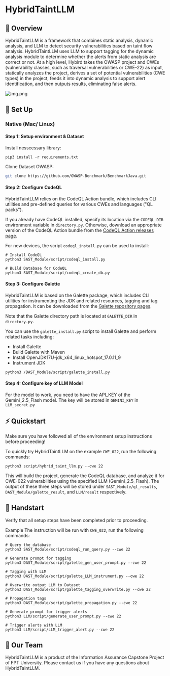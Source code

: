 # HybridTaintLLM

## 👋 Overview

HybridTaintLLM is a framework that combines static analysis, dynamic analysis, and LLM to detect security vulnerabilities based on taint flow analysis. HybridTaintLLM uses LLM to support tagging for the dynamic analysis module to determine whether the alerts from static analysis are correct or not. At a high level, Hybird takes the OWASP project and CWEs (vulnerability classes, such as traversal vulnerabilities or CWE-22) as input, statically analyzes the project, derives a set of potential vulnerabilities (CWE types) in the project, feeds it into dynamic analysis to support alert identification, and then outputs results, eliminating false alerts.

![img.png](docs/asset/img.png)

## 🚀 Set Up
### Native (Mac/ Linux)
#### Step 1: Setup environment & Dataset
Install nesscessary library:
```shell
pip3 install -r requirements.txt
```

Clone Dataset OWASP:
```sh
git clone https://github.com/OWASP-Benchmark/BenchmarkJava.git
```
#### Step 2: Configure CodeQL
HybridTaintLLM relies on the CodeQL Action bundle, which includes CLI utilities and pre-defined queries for various CWEs and languages ("QL packs").

If you already have CodeQL installed, specify its location via the `CODEQL_DIR` environment variable in `directory.py`. Otherwise, download an appropriate version of the CodeQL Action bundle from the [CodeQL Action releases page](https://github.com/github/codeql-action/releases).

For new devices, the script `codeql_install.py` can be used to install:
```shell
# Install CodeQL
python3 SAST_Module/script/codeql_install.py

# Build Database for CodeQL
python3 SAST_Module/script/codeql_create_db.py
```

#### Step 3: Configure Galette
HybridTaintLLM is based on the Galette package, which includes CLI utilities for instrumenting the JDK and related resources, tagging and tag propagation. It can be downloaded from the [Galette repository pages](https://github.com/neu-se/galette).

Note that the Galette directory path is located at `GALETTE_DIR` in `directory.py`.

You can use the `galette_install.py` script to install Galette and perform related tasks including:
- Install Galette
- Build Galette with Maven
- Install OpenJDK17U-jdk_x64_linux_hotspot_17.0.11_9
- Instrument JDK
```shell
python3 /DAST_Module/script/galette_install.py
```

#### Step 4: Configure key of LLM Model
For the model to work, you need to have the API_KEY of the Gemini_2.5_Flash model. The key will be stored in `GEMINI_KEY` in `LLM_secret.py`

## ⚡ Quickstart
Make sure you have followed all of the environment setup instructions before proceeding!

To quickly try HybridTaintLLM on the example `CWE_022`, run the following commands:

```shell
python3 script/hybrid_taint_llm.py --cwe 22
```
This will build the project, generate the CodeQL database, and analyze it for CWE-022 vulnerabilities using the specified LLM (Gemini_2.5_Flash). The output of these three steps will be stored under `SAST_Module/ql_results`, `DAST_Module/galette_result`, and `LLM/result` respectively.

## 💫 Handstart 
Verify that all setup steps have been completed prior to proceeding.

Example The instruction will be run with `CWE_022`, run the following commands:
```shell
# Query the database
python3 SAST_Module/script/codeql_run_query.py --cwe 22

# Generate prompt for tagging
python3 DAST_Module/script/galette_gen_user_prompt.py --cwe 22

# Tagging with LLM
python3 DAST_Module/script/galette_LLM_instrument.py --cwe 22

# Overwrite output LLM to Dataset
python3 DAST_Module/script/galette_tagging_overwrite.py --cwe 22

# Propagation tags
python3 DAST_Module/script/galette_propagation.py --cwe 22

# Generate prompt for trigger alerts
python3 LLM/script/generate_user_prompt.py --cwe 22

# Trigger alerts with LLM
python3 LLM/script/LLM_trigger_alert.py --cwe 22
```

## 🤝 Our Team
HybridTaintLLM is a product of the Information Assurance Capstone Project of FPT University. Please contact us if you have any questions about HybridTaintLLM.